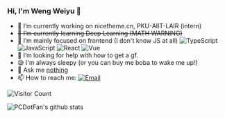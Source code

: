 ### Hi, I'm Weng Weiyu 👋

- 🔭 I’m currently working on nicetheme.cn, PKU-AIIT-LAIR (intern) 
- <del>🌱 I’m currently learning Deep Learning (MATH WARNING)</del>
- 🐶 I’m mainly focused on frontend (I don't know JS at all) ![TypeScript](https://img.shields.io/badge/-TypeScript-007ACC?style=flat-square&logo=TypeScript&logoColor=fff) ![JavaScript](https://img.shields.io/badge/-JavaScript-F7DF1E?style=flat-square&logo=JavaScript&logoColor=000) ![React](https://img.shields.io/badge/-React-61DAFB?style=flat-square&logo=React&logoColor=000) ![Vue](https://img.shields.io/badge/-Vue-4FC08D?style=flat-square&logo=Vue.js&logoColor=fff) 
- 🤔 I’m looking for help with how to get a gf.
- 😪 I'm always sleepy (or you can buy me boba to wake me up!)
- 💬 Ask me [nothing](https://box.n3ko.co/_/pcdotfan)
- 📫 How to reach me: [![Email](https://img.shields.io/badge/-i@g4.cx-1e87f0?style=flat-square&logo=Gmail&logoColor=fff)](mailto:i@g4.cx)

![Visitor Count](https://visitor-badge.laobi.icu/badge?page_id=pcdotfan)

![PCDotFan's github stats](https://github-readme-stats.vercel.app/api/?username=pcdotfan&show_icons=true&theme=dracula)
